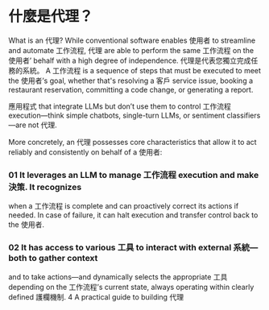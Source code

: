 # 什麼是代理？

What is an
代理?
While conventional software enables 使用者 to streamline and automate 工作流程, 代理 are able
to perform the same 工作流程 on the 使用者’ behalf with a high degree of independence.
代理是代表您獨立完成任務的系統。
A 工作流程 is a sequence of steps that must be executed to meet the 使用者’s goal, whether that's
resolving a 客戶 service issue, booking a restaurant reservation, committing a code change,
or generating a report.

應用程式 that integrate LLMs but don’t use them to control 工作流程 execution—think simple
chatbots, single-turn LLMs, or sentiment classifiers—are not 代理.

More concretely, an 代理 possesses core characteristics that allow it to act reliably and
consistently on behalf of a 使用者:
### 01 It leverages an LLM to manage 工作流程 execution and make 決策. It recognizes
when a 工作流程 is complete and can proactively correct its actions if needed. In case
of failure, it can halt execution and transfer control back to the 使用者.
### 02 It has access to various 工具 to interact with external 系統—both to gather context
and to take actions—and dynamically selects the appropriate 工具 depending on the
工作流程’s current state, always operating within clearly defined 護欄機制.
4 A practical guide to building 代理

